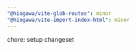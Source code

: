 ```yaml
---
"@hiogawa/vite-glob-routes": minor
"@hiogawa/vite-import-index-html": minor
---
```


chore: setup changeset
